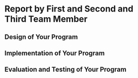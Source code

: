 # Report by First and Second and Third Team Member

## Design of Your Program

## Implementation of Your Program

## Evaluation and Testing of Your Program
